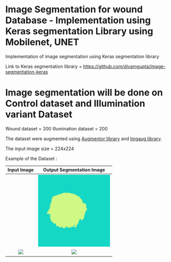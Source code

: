 # Image Segmentation for wound Database - Implementation using Keras segmentation Library using Mobilenet, UNET

Implementation of image segmentation using Keras segmentation library

Link to Keras segmentation library = https://github.com/divamgupta/image-segmentation-keras

# Image segmentation will be done on Control dataset and Illumination variant Dataset

Wound dataset = 200
Illumination dataset = 200

The dataset were augmented using <a href="https://github.com/mdbloice/Augmentor">Augmentor library</a> and <a href="https://github.com/aleju/imgaug">Imgaug library</a>.

The input image size = 224x224

Example of the Dataset :

Input Image            |  Output Segmentation Image
:-------------------------:|:-------------------------:
![]()  |  ![](output_segmentation/prediction1.png)
![](sample_images/3_input.jpg)  |  ![](sample_images/3_output.png)
